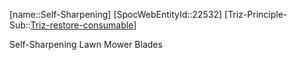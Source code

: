 ﻿---
type: TrizExample
aliases:
- Self-Sharpening
license: CC BY-SA 4.0
copyright: https://github.com/SpocWeb
IsDeleted: false
IsReadOnly: false
Confidential: public
tags: 
- Triz/Principle/Example
---
[name::Self-Sharpening]
[SpocWebEntityId::22532]
[Triz-Principle-Sub::[Triz-restore-consumable](tech/Triz/Sub/Triz-restore-consumable.md)]

Self-Sharpening Lawn Mower Blades